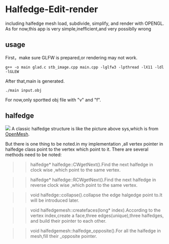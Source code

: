 # Halfedge-Edit-render
including halfedge mesh load, subdivide, simplify, and render with OPENGL.
As for now,this app is very simple,inefficient,and very possiblly wrong

usage
-
First，make sure GLFW is prepared,or rendering may not work.
```
g++ -o main glad.c stb_image.cpp main.cpp -lglfw3 -lpthread -lX11 -ldl -lGLEW
```
After that,main is generated.
```
./main input.obj
```
For now,only sportted obj file with "v" and "f".

halfedge
-
![](https://github.com/quieoo/Halfedge-Mesh-Editor/blob/master/halfedge.png)
A classic halfedge structure is like the picture above sys,which is from [OpenMesh](https://www.openmesh.org/media/Documentations/OpenMesh-6.3-Documentation/a00010.html).

But there is one thing to be noted.in my implementation ,all vertex pointer in halfedge class point to the vertex which point to it.
There are several methods need to be noted:
>>halfedge* halfedge::CWgetNext().Find the next halfedge in clock wise ,which point to the same vertex.

>>halfedge* halfedge::RCWgetNext().Find the next halfedge in reverse clock wise ,which point to the same vertex.

>>void halfedge::collapse().collapse the edge halgedge point to.It will be introduced later.

>>void halfedgemesh::createfaces(long* index).According to the vertex index,create a face,three edges(unique),three halfedges, and build their pointer to each other.

>>void halfedgemesh::halfedge_opposite().For all the halfedge in mesh,fill their _opposite pointer.

